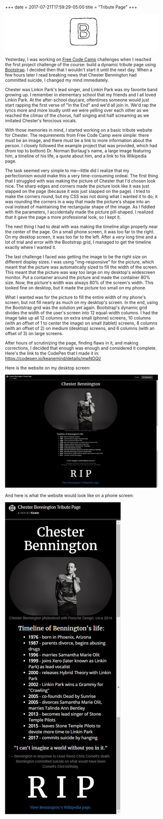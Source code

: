 +++
date = 2017-07-21T17:59:29-05:00
title = "Tribute Page"
+++

![image](/img/bootstrap.jpg)

Yesterday, I was working on [Free Code Camp](https://www.freecodecamp.org/) challenges when I reached the first project challenge of the course: build a dynamic tribute page using [Bootstrap](http://getbootstrap.com/). I decided then that I wouldn't start it until the next day. When a few hours later I read breaking news that Chester Bennington had committed suicide, I changed my mind immediately. 

Chester was Linkin Park's lead singer, and Linkin Park was my favorite band growing up. I remember in elementary school that my friends and I all loved Linkin Park. At the after-school daycare, oftentimes someone would just start rapping the first verse of "In the End" and we'd all join in. We'd rap the lyrics more and more loudly until we were yelling over each other as we reached the climax of the chorus, half singing and half screaming as we imitated Chester's ferocious vocals. 

With those memories in mind, I started working on a basic tribute website for Chester. The requirements from Free Code Camp were simple: there must be an image, and there must be a link to more information about the person. I closely followed the example project that was provided, which had (from top to bottom) Dr. Norman Borlaug's name, a large image featuring him, a timeline of his life, a quote about him, and a link to his Wikipedia page.

The task seemed very simple to me—little did I realize that my perfectionism would make this a very time-consuming ordeal. The first thing that I struggled with was making the picture of Chester that I'd chosen look nice. The sharp edges and corners made the picture look like it was just slapped on the page (because it *was* just slapped on the page). I tried to make the corners round, but my CSS was not doing what I wanted it to do; it was rounding the corners in a way that made the picture's shape into an oval instead of maintaining the rectangular shape of the image. As I fiddled with the parameters, I accidentally made the picture pill-shaped. I realized that it gave the page a more professional look, so I kept it. 

The next thing I had to deal with was making the timeline align properly near the center of the page. On a small phone screen, it was too far to the right. On my desktop screen, it was too far to the left. After a *very* long time and a lot of trial and error with the Bootstrap grid, I managed to get the timeline exactly where I wanted it.

The last challenge I faced was getting the image to be the right size on different display sizes. I was using "img-responsive" for the picture, which meant that the picture was automatically sized to fill the width of the screen. This meant that the picture was way too large on my desktop's widescreen monitor. Put a container around the picture and made the container 80% size. Now, the picture's width was always 80% of the screen's width. This looked fine on desktop, but it made the picture too small on my phone. 

What I wanted was for the picture to fill the entire width of my phone's screen, but not fill nearly as much on my desktop's screen. In the end, using the Bootstrap grid was the solution yet again. Bootstrap's dynamic grid divides the width of the user's screen into 12 equal-width columns. I had the image take up all 12 columns on extra small (phone) screens, 10 columns (with an offset of 1 to center the image) on small (tablet) screens, 8 columns (with an offset of 2) on medium (desktop) screens, and 6 columns (with an offset of 3) on large screens.

After hours of scrutinizing the page, finding flaws in it, and making corrections, I decided that enough was enough and considered it complete. Here's the link to the CodePen that I made it in: https://codepen.io/keanemind/details/mwNGQj/

Here is the website on my desktop screen:

![image](/img/BenningtonTribute.jpg)

And here is what the website would look like on a phone screen:

![image](/img/BenningtonTributeMobile.jpg)
